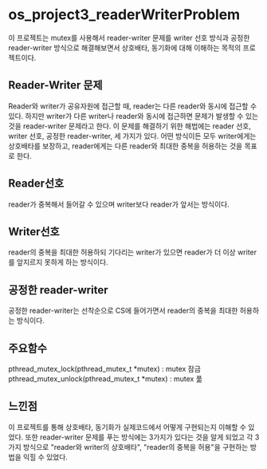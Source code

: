 # os_project3_readerWriterProblem

이 프로젝트는 mutex를 사용해서 reader-writer 문제를 writer 선호 방식과 공정한 reader-writer 방식으로 해결해보면서 상호배타, 동기화에 대해 이해하는 목적의 프로젝트이다.

## Reader-Writer 문제

Reader와 writer가 공유자원에 접근할 때, reader는 다른 reader와 동시에 접근할 수 있다. 하지만 writer가 다른 writer나 reader와 동시에 접근하면 문제가 발생할 수 있는 것을 reader-writer 문제라고 한다. 이 문제를 해결하기 위한 해법에는 reader 선호, writer 선호, 공정한 reader-writer, 세 가지가 있다. 어떤 방식이든 모두 writer에게는 상호배타를 보장하고, reader에게는 다른 reader와 최대한 중복을 허용하는 것을 목표로 한다.

## Reader선호

reader가 중복해서 들어갈 수 있으며 writer보다 reader가 앞서는 방식이다.

## Writer선호

reader의 중복을 최대한 허용하되 기다리는 writer가 있으면 reader가 더 이상 writer를 앞지르지 못하게 하는 방식이다.

## 공정한 reader-writer

공정한 reader-writer는 선착순으로 CS에 들어가면서 reader의 중복을 최대한 허용하는 방식이다.

## 주요함수

pthread_mutex_lock(pthread_mutex_t *mutex) : mutex 잠금  
 pthread_mutex_unlock(pthread_mutex_t *mutex) : mutex 풂

## 느낀점

이 프로젝트를 통해 상호배타, 동기화가 실제코드에서 어떻게 구현되는지 이해할 수 있었다. 또한 reader-writer 문제를 푸는 방식에는 3가지가 있다는 것을 알게 되었고 각 3가지 방식으로 "reader와 writer의 상호배타", "reader의 중복을 허용"을 구현하는 방법을 익힐 수 있었다.
